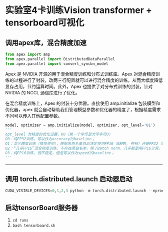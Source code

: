 # 实验室4卡训练Vision transformer + tensorboard可视化

## 调用apex库，混合精度加速
```python
from apex import amp
from apex.parallel import DistributedDataParallel
from apex.parallel import convert_syncbn_model
```
Apex 是 NVIDIA 开源的用于混合精度训练和分布式训练库。Apex 对混合精度训练的过程进行了封装，改两三行配置就可以进行混合精度的训练，从而大幅度降低显存占用，节约运算时间。此外，Apex 也提供了对分布式训练的封装，针对 NVIDIA 的 NCCL 通信库进行了优化。

在混合精度训练上，Apex 的封装十分优雅。直接使用 amp.initialize 包装模型和优化器，apex 就会自动帮助我们管理模型参数和优化器的精度了，根据精度需求不同可以传入其他配置参数。
>
```python
model, optimizer = amp.initialize(model, optimizer, opt_level='O1')
'''
opt_level 为精度的优化设置，O0（第一个字母是大写字母O）
O0：纯FP32训练，可以作为accuracy的baseline；
O1：混合精度训练（推荐使用），根据黑白名单自动决定使用FP16（GEMM, 卷积）还是FP32（Softmax）进行计算。
O2：“几乎FP16”混合精度训练，不存在黑白名单，除了Batch norm，几乎都是用FP16计算。
O3：纯FP16训练，很不稳定，但是可以作为speed的baseline；
'''
```

---------------------------------------
## 调用 torch.distributed.launch 启动器启动
```python
CUDA_VISIBLE_DEVICES=0,1,2,3 python -m torch.distributed.launch --nproc_per_node=4 main.py
```

## 启动tensorBoard服务器
1. ```cd runs```
2. ```bash tensorboard.sh```
